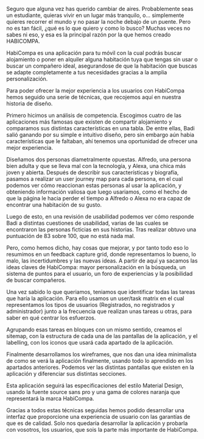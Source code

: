 Seguro que alguna vez has querido cambiar de aires. Probablemente seas un estudiante, quieras vivir en un lugar más tranquilo, o... simplemente quieres recorrer el mundo y no pasar la noche debajo de un puente. Pero no es tan fácil, ¿qué es lo que quiero y como lo busco? Muchas veces no sabes ni eso, y esa es la principal razón por la que hemos creado HABICOMPA.

HabiCompa es una aplicación para tu móvil con la cual podrás buscar alojamiento o poner en alquiler alguna habitación tuya que tengas sin usar o buscar un compañero ideal, asegurandose de que la habitación que buscas se adapte completamente a tus necesidades gracias a la amplia personalización.

Para poder ofrecer la mejor experiencia a los usuarios con HabiCompa hemos seguido una serie de técnicas, que recojemos aquí en nuestra historia de diseño.

Primero hicimos un análisis de competencia. Escogimos cuatro de las aplicaciones más famosas que existen de compartir alojamiento y comparamos sus distintas características en una tabla. De entre ellas, Badi salió ganando por su simple e intuitivo diseño, pero sin embargo aún habia características que le faltaban, ahí tenemos una oportunidad de ofrecer una mejor experiencia.

Diseñamos dos personas diametralmente opuestas. Alfredo, una persona bien adulta y que se lleva mal con la tecnología, y Alexa, una chica más joven y abierta. Después de describir sus características y biografía, pasamos a realizar un user journey map para cada persona, en el cual podemos ver cómo reaccionan estas personas al usar la aplicación, y obteniendo información valiosa que luego usariamos, como el hecho de que la página le hacia perder el tiempo a Alfredo o Alexa no era capaz de encontrar una habitación de su gusto.

Luego de esto, en una revisión de usabilidad podemos ver cómo responde Badi a distintas cuestiones de usabilidad, varias de las cuales se encontraron las personas ficticias en sus historias. Tras realizar obtuvo una puntuación de 83 sobre 100, que no está nada mal.

Pero, como hemos dicho, hay cosas que mejorar, y por tanto todo eso lo resumimos en un feedback capture grid, donde representamos lo bueno, lo malo, las incertidumbres y las nuevas ideas. A partir de aquí ya sacamos las ideas claves de HabiCompa: mayor personalización en la búsqueda, un sistema de puntos para el usuario, un foro de experiencias y la posibilidad de buscar compañeros.

Una vez sabido lo que queriamos, teniamos que identificar todas las tareas que haría la aplicación. Para ello usamos un user/task matrix en el cual representamos los tipos de usuarios (Registrados, no registrados y administrador) junto a la frecuencia que realizan unas tareas u otras, para saber en qué centrar los esfuerzos.

Agrupando esas tareas en bloques con un mismo sentido, creamos el sitemap, con la estructura de cada una de las pantallas de la aplicación, y el labelling, con los iconos que usará cada apartado de la aplicación.

Finalmente desarrollamos los wireframes, que nos dan una idea minimalista de como se verá la aplicación finalmente, usando todo lo aprendido en los apartados anteriores. Podemos ver las distintas pantallas que existen en la aplicación y diferenciar sus distintas secciones.

Esta aplicación seguirá las especificaciones del estilo Material Design, usando la fuente source sans pro y una gama de colores naranja que representará la marca HabiCompa.

Gracias a todos estas técnicas seguidas hemos podido desarrollar una interfaz que proporcione una experiencia de usuario con las garantías de que es de calidad. Solo nos quedaría desarrollar la aplicación y probarla con vosotros, los usuarios, que sois la parte más importante de HabiCompa.
